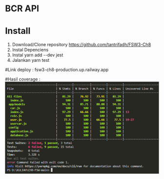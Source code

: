 # BCR API

# Install
1. Download/Clone repository 
        https://github.com/tantrifadh/FSW3-Ch8
2. Instal Depenciens
3. Instal yarn add --dev jest
4. Jalankan yarn test

#Link deploy :
  fsw3-ch8-production.up.railway.app
  
#Hasil coverage :
  <img src="coverage.png" alt="Page" width="650" height="300">
